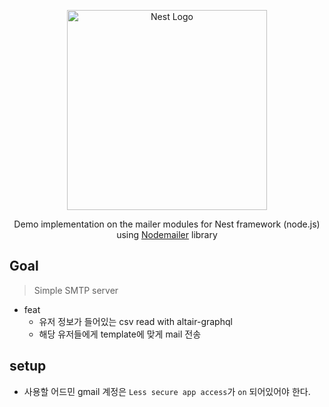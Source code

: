 <p align="center">
  <a href="http://nestjs.com/" target="blank">
    <img src="https://nestjs.com/img/logo_text.svg" width="320" alt="Nest Logo" />
  </a>
</p>

<p align="center">
  Demo implementation on the mailer modules for Nest framework (node.js) using <a href="https://nodemailer.com/">Nodemailer</a> library
</p>

## Goal
> Simple SMTP server

- feat
  - 유저 정보가 들어있는 csv read with altair-graphql
  - 해당 유저들에게 template에 맞게 mail 전송

## setup
- 사용할 어드민 gmail 계정은 `Less secure app access`가 `on` 되어있어야 한다.
